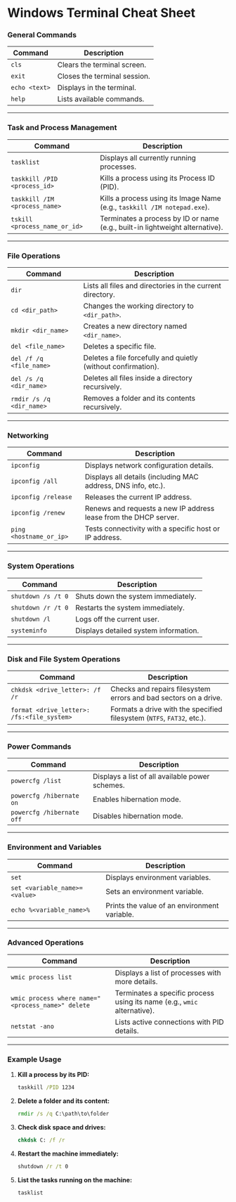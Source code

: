 # Windows Terminal Cheat Sheet

### **General Commands**
| Command                   | Description                                                                          |
|---------------------------|--------------------------------------------------------------------------------------|
| `cls`                    | Clears the terminal screen.                                                          |
| `exit`                   | Closes the terminal session.                                                         |
| `echo <text>`            | Displays <text> in the terminal.                                                     |
| `help`                   | Lists available commands.                                                            |

---

### **Task and Process Management**
| Command                               | Description                                                                 |
|---------------------------------------|-----------------------------------------------------------------------------|
| `tasklist`                            | Displays all currently running processes.                                   |
| `taskkill /PID <process_id>`          | Kills a process using its Process ID (PID).                                 |
| `taskkill /IM <process_name>`         | Kills a process using its Image Name (e.g., `taskkill /IM notepad.exe`).    |
| `tskill <process_name_or_id>`         | Terminates a process by ID or name (e.g., built-in lightweight alternative).|

---

### **File Operations**
| Command                                            | Description                                                           |
|----------------------------------------------------|-----------------------------------------------------------------------|
| `dir`                                             | Lists all files and directories in the current directory.             |
| `cd <dir_path>`                                    | Changes the working directory to `<dir_path>`.                        |
| `mkdir <dir_name>`                                 | Creates a new directory named `<dir_name>`.                           |
| `del <file_name>`                                  | Deletes a specific file.                                              |
| `del /f /q <file_name>`                            | Deletes a file forcefully and quietly (without confirmation).         |
| `del /s /q <dir_name>`                             | Deletes all files inside a directory recursively.                     |
| `rmdir /s /q <dir_name>`                           | Removes a folder and its contents recursively.                        |

---

### **Networking**
| Command                                | Description                                                              |
|----------------------------------------|--------------------------------------------------------------------------|
| `ipconfig`                             | Displays network configuration details.                                  |
| `ipconfig /all`                        | Displays all details (including MAC address, DNS info, etc.).            |
| `ipconfig /release`                    | Releases the current IP address.                                        |
| `ipconfig /renew`                      | Renews and requests a new IP address lease from the DHCP server.         |
| `ping <hostname_or_ip>`                | Tests connectivity with a specific host or IP address.                   |

---

### **System Operations**
| Command                        | Description                                                                 |
|--------------------------------|-----------------------------------------------------------------------------|
| `shutdown /s /t 0`             | Shuts down the system immediately.                                         |
| `shutdown /r /t 0`             | Restarts the system immediately.                                           |
| `shutdown /l`                  | Logs off the current user.                                                 |
| `systeminfo`                   | Displays detailed system information.                                      |

---

### **Disk and File System Operations**
| Command                                 | Description                                                             |
|-----------------------------------------|-------------------------------------------------------------------------|
| `chkdsk <drive_letter>: /f /r`          | Checks and repairs filesystem errors and bad sectors on a drive.        |
| `format <drive_letter>: /fs:<file_system>` | Formats a drive with the specified filesystem (`NTFS`, `FAT32`, etc.).  |

---

### **Power Commands**
| Command                        | Description                                                                 |
|--------------------------------|-----------------------------------------------------------------------------|
| `powercfg /list`               | Displays a list of all available power schemes.                            |
| `powercfg /hibernate on`       | Enables hibernation mode.                                                  |
| `powercfg /hibernate off`      | Disables hibernation mode.                                                 |

---

### **Environment and Variables**
| Command                    | Description                                                                    |
|----------------------------|--------------------------------------------------------------------------------|
| `set`                     | Displays environment variables.                                                |
| `set <variable_name>=<value>` | Sets an environment variable.                                                |
| `echo %<variable_name>%`  | Prints the value of an environment variable.                                    |

---

### **Advanced Operations**
| Command                                           | Description                                                             |
|---------------------------------------------------|-------------------------------------------------------------------------|
| `wmic process list`                               | Displays a list of processes with more details.                        |
| `wmic process where name="<process_name>" delete` | Terminates a specific process using its name (e.g., `wmic` alternative).|
| `netstat -ano`                                    | Lists active connections with PID details.                             |

---

### **Example Usage**
1. **Kill a process by its PID:**
   ```cmd
   taskkill /PID 1234
   ```

2. **Delete a folder and its content:**
   ```cmd
   rmdir /s /q C:\path\to\folder
   ```

3. **Check disk space and drives:**
   ```cmd
   chkdsk C: /f /r
   ```

4. **Restart the machine immediately:**
   ```cmd
   shutdown /r /t 0
   ```

5. **List the tasks running on the machine:**
   ```cmd
   tasklist
   ```
